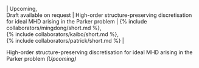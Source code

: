 | Upcoming, <br> Draft available on request | High-order structure-preserving discretisation for ideal MHD arising in the Parker problem | {% include collaborators/mingdong/short.md %}, <br> {% include collaborators/kaibo/short.md %}, <br> {% include collaborators/patrick/short.md %} |

High-order structure-preserving discretisation for ideal MHD arising in the Parker problem *(Upcoming)*